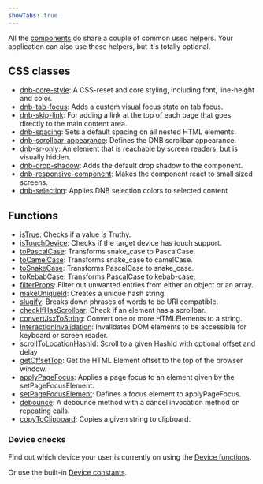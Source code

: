 ```yaml
---
showTabs: true
---
```


All the [components](/uilib/components) do share a couple of common used helpers. Your application can also use these helpers, but it's totally optional.

## CSS classes

- [dnb-core-style](/uilib/helpers/classes#core-style): A CSS-reset and core styling, including font, line-height and color.
- [dnb-tab-focus](/uilib/helpers/classes#tab-focus): Adds a custom visual focus state on tab focus.
- [dnb-skip-link](/uilib/helpers/classes#skip-link): For adding a link at the top of each page that goes directly to the main content area.
- [dnb-spacing](/uilib/helpers/classes#spacing): Sets a default spacing on all nested HTML elements.
- [dnb-scrollbar-appearance](/uilib/helpers/classes#scrollbar-appearance): Defines the DNB scrollbar appearance.
- [dnb-sr-only](/uilib/helpers/classes#screen-reader-sr-only): An element that is reachable by screen readers, but is visually hidden.
- [dnb-drop-shadow](/uilib/helpers/classes#drop-shadow): Adds the default drop shadow to the component.
- [dnb-responsive-component](/uilib/helpers/classes#drop-shadow): Makes the component react to small sized screens.
- [dnb-selection](/uilib/helpers/classes#selection): Applies DNB selection colors to selected content

## Functions

- [isTrue](/uilib/helpers/functions#istrue): Checks if a value is Truthy.
- [isTouchDevice](/uilib/helpers/functions#istouchdevice): Checks if the target device has touch support.
- [toPascalCase](/uilib/helpers/functions#topascalcase): Transforms snake_case to PascalCase.
- [toCamelCase](/uilib/helpers/functions#tocamelcase): Transforms snake_case to camelCase.
- [toSnakeCase](/uilib/helpers/functions#tosnakecase): Transforms PascalCase to snake_case.
- [toKebabCase](/uilib/helpers/functions#tokebabcase): Transforms PascalCase to kebab-case.
- [filterProps](/uilib/helpers/functions#filterprops): Filter out unwanted entries from either an object or an array.
- [makeUniqueId](/uilib/helpers/functions#makeuniqueid): Creates a unique hash string.
- [slugify](/uilib/helpers/functions#slugify): Breaks down phrases of words to be URI compatible.
- [checkIfHasScrollbar](/uilib/helpers/functions#checkifhasscrollbar): Check if an element has a scrollbar.
- [convertJsxToString](/uilib/helpers/functions#convertjsxtostring): Convert one or more HTMLElements to a string.
- [InteractionInvalidation](/uilib/helpers/functions#interactioninvalidation): Invalidates DOM elements to be accessible for keyboard or screen reader.
- [scrollToLocationHashId](/uilib/helpers/functions#scrolltolocationhashid): Scroll to a given HashId with optional offset and delay
- [getOffsetTop](/uilib/helpers/functions#getoffsettop): Get the HTML Element offset to the top of the browser window.
- [applyPageFocus](/uilib/helpers/functions#applypagefocus): Applies a page focus to an element given by the setPageFocusElement.
- [setPageFocusElement](/uilib/helpers/functions#setpagefocuselement): Defines a focus element to applyPageFocus.
- [debounce](/uilib/helpers/functions#debounce): A debounce method with a cancel invocation method on repeating calls.
- [copyToClipboard](/uilib/helpers/functions#copytoclipboard): Copies a given string to clipboard.
<!-- [detectOutsideClick](/uilib/helpers/functions)-->

### Device checks

Find out which device your user is currently on using the [Device functions](/uilib/helpers/functions#device-functions).

Or use the built-in [Device constants](/uilib/helpers/functions#device-constants).
